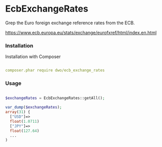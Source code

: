 EcbExchangeRates
=================

Grep the Euro foreign exchange reference rates from the ECB.

https://www.ecb.europa.eu/stats/exchange/eurofxref/html/index.en.html

### Installation

Installation with Composer

```yml

composer.phar require dwo/ecb_exchange_rates

```

### Usage 

```php

$exchangeRates = EcbExchangeRates::getAll();

var_dump($exchangeRates);
array(31) {
  ["USD"]=>
  float(1.0711)
  ["JPY"]=>
  float(127.64)
  ...
)
```
